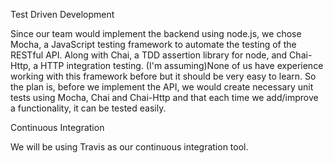 Test Driven Development 

Since our team would implement the backend using node.js, we chose Mocha, a JavaScript testing framework to automate the testing of the RESTful API. Along with Chai, a TDD assertion library for node, and Chai-Http, a HTTP integration testing. (I'm assuming)None of us have experience working with this framework before but it should be very easy to learn. So the plan is, before we implement the API, we would create necessary unit tests using Mocha, Chai and Chai-Http and that each time we add/improve a functionality, it can be tested easily. 


Continuous Integration

We will be using Travis as our continuous integration tool.
